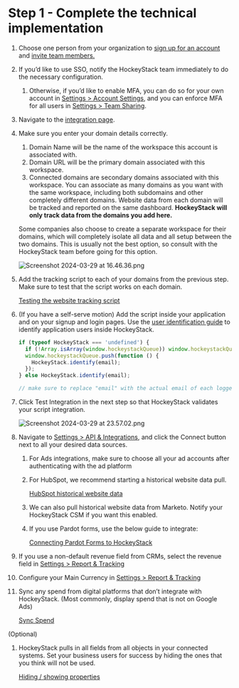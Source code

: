 # Step 1 - Complete the technical implementation

1. Choose one person from your organization to [sign up for an account](https://hockeystack.com/signup) and [invite team members.](https://hockeystack.com/dashboard/settings?tab=2)
2. If you’d like to use SSO, notify the HockeyStack team immediately to do the necessary configuration. 
    1. Otherwise, if you’d like to enable MFA, you can do so for your own account in [Settings > Account Settings](https://hockeystack.com/dashboard/settings?tab=6), and you can enforce MFA for all users in [Settings > Team Sharing](https://hockeystack.com/dashboard/settings?tab=2).
3. Navigate to the [integration page](https://hockeystack.com/dashboard/integration). 
4. Make sure you enter your domain details correctly.
    1. Domain Name will be the name of the workspace this account is associated with.
    2. Domain URL will be the primary domain associated with this workspace.
    3. Connected domains are secondary domains associated with this workspace. You can associate as many domains as you want with the same workspace, including both subdomains and other completely different domains. Website data from each domain will be tracked and reported on the same dashboard. **HockeyStack will only track data from the domains you add here.**
    
    Some companies also choose to create a separate workspace for their domains, which will completely isolate all data and all setup between the two domains. This is usually not the best option, so consult with the HockeyStack team before going for this option.
    
    ![Screenshot 2024-03-29 at 16.46.36.png](Step%201%20-%20Complete%20the%20technical%20implementation%20f7a3b542b1634c50803b4ea8e3ebb91f/Screenshot_2024-03-29_at_16.46.36.png)
    
5. Add the tracking script to each of your domains from the previous step.  Make sure to test that the script works on each domain.
    
    [Testing the website tracking script](Step%201%20-%20Complete%20the%20technical%20implementation%20f7a3b542b1634c50803b4ea8e3ebb91f/Testing%20the%20website%20tracking%20script%20a9b946de21fc454e99ec2ae385bca4de.md)
    
6. (If you have a self-serve motion) Add the script inside your application and on your signup and login pages. Use the [user identification guide](../../Advanced%20Features%20db30cc843c1340ad8021a35a3a4237f3/Identifying%20Users%2025e40d56e1fd4275bf78430d6a88de8b.md) to identify application users inside HockeyStack.
    
    ```jsx
    if (typeof HockeyStack === 'undefined') {
      if (!Array.isArray(window.hockeystackQueue)) window.hockeystackQueue = [];
      window.hockeystackQueue.push(function () {
        HockeyStack.identify(email);
      });
    } else HockeyStack.identify(email);
    
    // make sure to replace "email" with the actual email of each logged-in user. So the script should read like HockeyStack.identify('michael@dundermifflin.com') for the specific visitor.
    ```
    
7. Click Test Integration in the next step so that HockeyStack validates your script integration.
    
    ![Screenshot 2024-03-29 at 23.57.02.png](Step%201%20-%20Complete%20the%20technical%20implementation%20f7a3b542b1634c50803b4ea8e3ebb91f/Screenshot_2024-03-29_at_23.57.02.png)
    
8. Navigate to [Settings > API & Integrations](http://hockeystack.com/dashboard/settings?tab=5), and click the Connect button next to all your desired data sources.
    1. For Ads integrations, make sure to choose all your ad accounts after authenticating with the ad platform
    2. For HubSpot, we recommend starting a historical website data pull.
        
        [HubSpot historical website data](Step%201%20-%20Complete%20the%20technical%20implementation%20f7a3b542b1634c50803b4ea8e3ebb91f/HubSpot%20historical%20website%20data%20ec8b06e147f046d9a4495786dda0eabb.md)
        
    3. We can also pull historical website data from Marketo. Notify your HockeyStack CSM if you want this enabled.
    4. If you use Pardot forms, use the below guide to integrate:
        
        [Connecting Pardot Forms to HockeyStack](Step%201%20-%20Complete%20the%20technical%20implementation%20f7a3b542b1634c50803b4ea8e3ebb91f/Connecting%20Pardot%20Forms%20to%20HockeyStack%20901c27cc72de4b69bba41075e35658f3.md)
        
9. If you use a non-default revenue field from CRMs, select the revenue field in [Settings > Report & Tracking](https://hockeystack.com/dashboard/settings?tab=1)
10. Configure your Main Currency in [Settings > Report & Tracking](https://hockeystack.com/dashboard/settings?tab=1)
11. Sync any spend from digital platforms that don’t integrate with HockeyStack. (Most commonly, display spend that is not on Google Ads)
    
    [Sync Spend](../101%20-%20How%20HockeyStack%20Works%2023037b7b5bd944369413b319ea89150a/Sync%20Spend%207ae0043cd1d74d8fb705a5b2d3b49594.md)
    

(Optional)

1. HockeyStack pulls in all fields from all objects in your connected systems. Set your business users for success by hiding the ones that you think will not be used.
    
    [Hiding / showing properties](Step%201%20-%20Complete%20the%20technical%20implementation%20f7a3b542b1634c50803b4ea8e3ebb91f/Hiding%20showing%20properties%20caa7de1d669c4b528ba276a4e85ae05c.md)